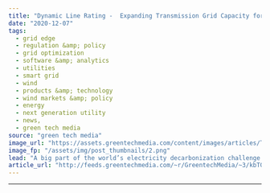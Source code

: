 ```yaml
---
title: "Dynamic Line Rating -  Expanding Transmission Grid Capacity for Clean Energy"
date: "2020-12-07"
tags: 
  - grid edge
  - regulation &amp; policy
  - grid optimization
  - software &amp; analytics
  - utilities
  - smart grid
  - wind
  - products &amp; technology
  - wind markets &amp; policy
  - energy
  - next generation utility
  - news,
  - green tech media
source: "green tech media"
image_url: "https://assets.greentechmedia.com/content/images/articles/Transmission_Power_Line_Wind_Turbines_Farm_XL_Shutterstock.jpg"
image_fp: "/assets/img/post_thumbnails/2.png"
lead: "A big part of the world’s electricity decarbonization challenge lies in expanding transmission capacity for wind and solar power — and according to energy experts, Europe and the U.S. are falling behind on that task. Solving this problem will require ..."
article_url: "http://feeds.greentechmedia.com/~r/GreentechMedia/~3/kbTG11gf05E/dynamic-line-rating-pushing-the-transmission-grid-envelope-on-clean-energy-capacity"
---
```


---
